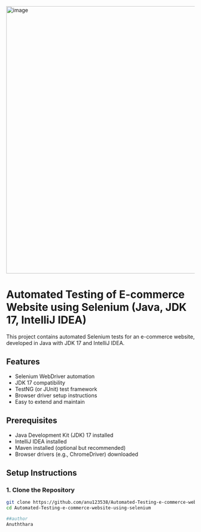 <img width="1361" height="714" alt="image" src="https://github.com/user-attachments/assets/3e336e8f-0994-4312-9544-988355a13a86" />



# Automated Testing of E-commerce Website using Selenium (Java, JDK 17, IntelliJ IDEA)

This project contains automated Selenium tests for an e-commerce website, developed in Java with JDK 17 and IntelliJ IDEA.

## Features

- Selenium WebDriver automation
- JDK 17 compatibility
- TestNG (or JUnit) test framework
- Browser driver setup instructions
- Easy to extend and maintain

## Prerequisites

- Java Development Kit (JDK) 17 installed
- IntelliJ IDEA installed
- Maven installed (optional but recommended)
- Browser drivers (e.g., ChromeDriver) downloaded

## Setup Instructions

### 1. Clone the Repository

```bash
git clone https://github.com/anu123538/Automated-Testing-e-commerce-website-using-selenium.git
cd Automated-Testing-e-commerce-website-using-selenium

##author
Anuththara
